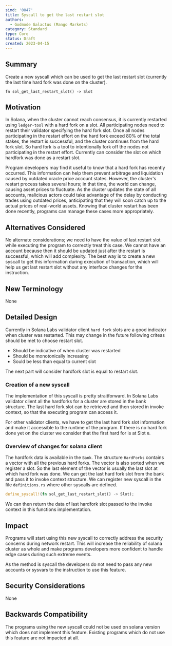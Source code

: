 ```yaml
---
simd: '0047'
title: Syscall to get the last restart slot
authors:
  - Godmode Galactus (Mango Markets)
category: Standard
type: Core
status: Draft
created: 2023-04-15
---
```


## Summary

Create a new syscall which can be used to get the last restart slot (currently
the last time hard fork was done on the cluster).

`fn sol_get_last_restart_slot() -> Slot`

## Motivation

In Solana, when the cluster cannot reach consensus, it is currently restarted
using `ledger-tool` with a hard fork on a slot. All participating nodes need to
restart their validator specifying the hard fork slot. Once all nodes
participating in the restart effort on the hard fork exceed 80% of the total
stakes, the restart is successful, and the cluster continues from the hard fork
slot. So hard fork is a tool to intentionally fork off the nodes not
participating in the restart effort. Currently can consider the slot on which
hardfork was done as a restart slot.

Program developers may find it useful to know that a hard fork has recently
occurred. This information can help them prevent arbitrage and liquidation
caused by outdated oracle price account states. However, the cluster's restart
process takes several hours; in that time, the world can change, causing asset
prices to fluctuate. As the cluster updates the state of all accounts, malicious
actors could take advantage of the delay by conducting trades using outdated
prices, anticipating that they will soon catch up to the actual prices of
real-world assets. Knowing that cluster restart has been done recently, programs
can manage these cases more appropriately.

## Alternatives Considered

No alternate considerations; we need to have the value of last restart slot
while executing the program to correctly treat this case. We cannot have an
account because then it should be updated just after the restart is successful,
which will add complexity. The best way is to create a new syscall to get this
information during execution of transaction, which will help us get last
restart slot without any interface changes for the instruction.

## New Terminology

None

## Detailed Design

Currently in Solana Labs validator client `hard fork` slots are a good indicator
when cluster was restarted. This may change in the future following criteas
should be met to choose restart slot.

* Should be indicative of when cluster was restarted
* Should be monotonically increasing
* Sould be less than equal to current slot

The next part will consider hardfork slot is equal to restart slot.

### Creation of a new syscall

The implementation of this syscall is pretty straitforward. In Solana Labs
validator client all the hardforks for a cluster are stored in the bank
structure. The last hard fork slot can be retrieved and then stored in invoke
context, so that the executing program can access it.

For other validator clients, we have to get the last hard fork slot information
and make it accessible to the runtime of the program. If there is no hard fork
done yet on the cluster we consider that the first hard for is at Slot `0`.

### Overview of changes for solana client

The hardfork data is available in the `Bank`. The structure `HardForks` contains
a vector with all the previous hard forks. The vector is also sorted when we
register a slot. So the last element of the vector is usually the last slot at
which hard fork was done. We can get the last hard fork slot from the bank and
pass it to invoke context structure. We can register new syscall in the file
`definitions.rs` where other syscalls are defined.

```rust
define_syscall!(fn sol_get_last_restart_slot() -> Slot);
```

We can then return the data of last hardfork slot passed to the invoke context
in this functions implementation.

## Impact

Programs will start using this new syscall to correctly address the security
concerns during network restart. This will increase the reliability of solana
cluster as whole and make programs developers more confident to handle edge
cases during such extreme events.

As the method is syscall the developers do not need to pass any new
accounts or sysvars to the instruction to use this feature.

## Security Considerations

None

## Backwards Compatibility

The programs using the new syscall could not be used on solana version which
does not implement this feature. Existing programs which do not use this feature
are not impacted at all.

